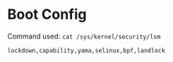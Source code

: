 # Boot Config

Command used: `cat /sys/kernel/security/lsm`
```
lockdown,capability,yama,selinux,bpf,landlock
```
